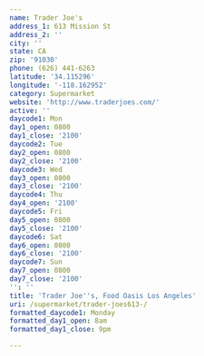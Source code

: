 ```yaml
---
name: Trader Joe's
address_1: 613 Mission St
address_2: ''
city: ''
state: CA
zip: '91030'
phone: (626) 441-6263
latitude: '34.115296'
longitude: '-118.162952'
category: Supermarket
website: 'http://www.traderjoes.com/'
active: ''
daycode1: Mon
day1_open: 0800
day1_close: '2100'
daycode2: Tue
day2_open: 0800
day2_close: '2100'
daycode3: Wed
day3_open: 0800
day3_close: '2100'
daycode4: Thu
day4_open: '2100'
daycode5: Fri
day5_open: 0800
day5_close: '2100'
daycode6: Sat
day6_open: 0800
day6_close: '2100'
daycode7: Sun
day7_open: 0800
day7_close: '2100'
'': ''
title: 'Trader Joe''s, Food Oasis Los Angeles'
uri: /supermarket/trader-joes613-/
formatted_daycode1: Monday
formatted_day1_open: 8am
formatted_day1_close: 9pm

---
```

